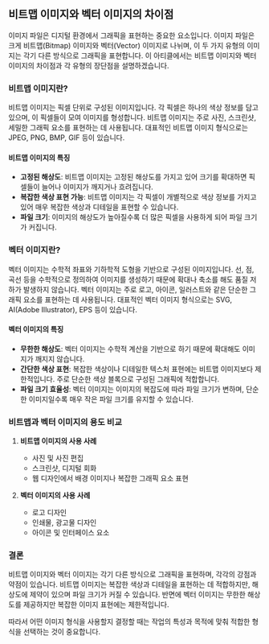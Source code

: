 ## 비트맵 이미지와 벡터 이미지의 차이점

이미지 파일은 디지털 환경에서 그래픽을 표현하는 중요한 요소입니다. 이미지 파일은 크게 비트맵(Bitmap) 이미지와 벡터(Vector) 이미지로 나뉘며, 이 두 가지 유형의 이미지는 각기 다른 방식으로 그래픽을 표현합니다. 이 아티클에서는 비트맵 이미지와 벡터 이미지의 차이점과 각 유형의 장단점을 설명하겠습니다.

### 비트맵 이미지란?

비트맵 이미지는 픽셀 단위로 구성된 이미지입니다. 각 픽셀은 하나의 색상 정보를 담고 있으며, 이 픽셀들이 모여 이미지를 형성합니다. 비트맵 이미지는 주로 사진, 스크린샷, 세밀한 그래픽 요소를 표현하는 데 사용됩니다. 대표적인 비트맵 이미지 형식으로는 JPEG, PNG, BMP, GIF 등이 있습니다.

#### 비트맵 이미지의 특징
- **고정된 해상도**: 비트맵 이미지는 고정된 해상도를 가지고 있어 크기를 확대하면 픽셀들이 늘어나 이미지가 깨지거나 흐려집니다.
- **복잡한 색상 표현 가능**: 비트맵 이미지는 각 픽셀이 개별적으로 색상 정보를 가지고 있어 매우 복잡한 색상과 디테일을 표현할 수 있습니다.
- **파일 크기**: 이미지의 해상도가 높아질수록 더 많은 픽셀을 사용하게 되어 파일 크기가 커집니다.

### 벡터 이미지란?

벡터 이미지는 수학적 좌표와 기하학적 도형을 기반으로 구성된 이미지입니다. 선, 점, 곡선 등을 수학적으로 정의하여 이미지를 생성하기 때문에 확대나 축소를 해도 품질 저하가 발생하지 않습니다. 벡터 이미지는 주로 로고, 아이콘, 일러스트와 같은 단순한 그래픽 요소를 표현하는 데 사용됩니다. 대표적인 벡터 이미지 형식으로는 SVG, AI(Adobe Illustrator), EPS 등이 있습니다.

#### 벡터 이미지의 특징
- **무한한 해상도**: 벡터 이미지는 수학적 계산을 기반으로 하기 때문에 확대해도 이미지가 깨지지 않습니다.
- **간단한 색상 표현**: 복잡한 색상이나 디테일한 텍스처 표현에는 비트맵 이미지보다 제한적입니다. 주로 단순한 색상 블록으로 구성된 그래픽에 적합합니다.
- **파일 크기 효율성**: 벡터 이미지는 이미지의 복잡도에 따라 파일 크기가 변하며, 단순한 이미지일수록 매우 작은 파일 크기를 유지할 수 있습니다.

### 비트맵과 벡터 이미지의 용도 비교

1. **비트맵 이미지의 사용 사례**
   - 사진 및 사진 편집
   - 스크린샷, 디지털 회화
   - 웹 디자인에서 배경 이미지나 복잡한 그래픽 요소 표현

2. **벡터 이미지의 사용 사례**
   - 로고 디자인
   - 인쇄물, 광고물 디자인
   - 아이콘 및 인터페이스 요소

### 결론

비트맵 이미지와 벡터 이미지는 각기 다른 방식으로 그래픽을 표현하며, 각각의 강점과 약점이 있습니다. 비트맵 이미지는 복잡한 색상과 디테일을 표현하는 데 적합하지만, 해상도에 제약이 있으며 파일 크기가 커질 수 있습니다. 반면에 벡터 이미지는 무한한 해상도를 제공하지만 복잡한 이미지 표현에는 제한적입니다.

따라서 어떤 이미지 형식을 사용할지 결정할 때는 작업의 특성과 목적에 맞춰 적합한 형식을 선택하는 것이 중요합니다.